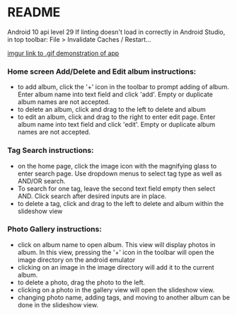 # README #

Android 10 api level 29
If linting doesn't load in correctly in Android Studio, in top toolbar: File > Invalidate Caches / Restart... 

[imgur link to .gif demonstration of app](https://imgur.com/a/YKnltp4)


### Home screen Add/Delete and Edit album instructions: ###

- to add album, click the '+' icon in the toolbar to prompt adding of album. Enter album name into text field and click 'add'. Empty or duplicate album names are not accepted.
- to delete an album, click and drag to the left to delete and album
- to edit an album, click and drag to the right to enter edit page. Enter album name into text field and click 'edit'. Empty or duplicate album names are not accepted.

### Tag Search instructions: ###

- on the home page, click the image icon with the magnifying glass to enter search page. Use dropdown menus to select tag type as well as AND/OR search. 
- To search for one tag, leave the second text field empty then select AND. Click search after desired inputs are in place. 
- to delete a tag, click and drag to the left to delete and album within the slideshow view

### Photo Gallery instructions: ###

- click on album name to open album. This view will display photos in album. In this view, pressing the '+' icon in the toolbar will open the image directory on the android emulator
- clicking on an image in the image directory will add it to the current album. 
- to delete a photo, drag the photo to the left.
- clicking on a photo in the gallery view will open the slideshow view. 
- changing photo name, adding tags, and moving to another album can be done in the slideshow view. 

